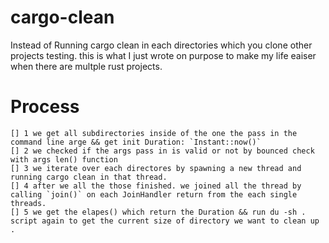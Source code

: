 # cargo-clean
Instead of Running cargo clean in each directories which you clone other projects testing. 
this is what I just wrote on purpose to make my life eaiser when there are multple rust projects.
# Process
    [] 1 we get all subdirectories inside of the one the pass in the command line arge && get init Duration: `Instant::now()`
    [] 2 we checked if the args pass in is valid or not by bounced check with args len() function
    [] 3 we iterate over each directores by spawning a new thread and running cargo clean in that thread.
    [] 4 after we all the those finished. we joined all the thread by calling `join()` on each JoinHandler return from the each single threads.
    [] 5 we get the elapes() which return the Duration && run du -sh . script again to get the current size of directory we want to clean up .
    